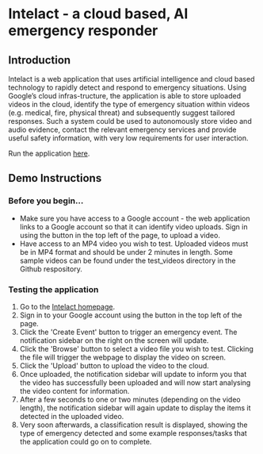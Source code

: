 # Intelact - a cloud based, AI emergency responder

## Introduction

Intelact  is  a  web  application  that  uses  artificial intelligence  and  cloud  based  technology  to  rapidly  detect  and respond  to  emergency  situations.  Using  Google’s  cloud  infras-tructure,  the  application  is  able  to  store  uploaded  videos  in  the cloud, identify the type of emergency situation within videos (e.g. medical,  fire,  physical  threat)  and  subsequently  suggest  tailored responses.  Such  a  system  could  be  used  to  autonomously store video and audio evidence, contact the relevant emergency services and provide useful safety information, with very low requirements for  user  interaction.  

Run the application [here](https://intelact-186119.appspot.com/).

## Demo Instructions

### Before you begin...
* Make sure you have access to a Google account - the web application links to a Google account so that it can identify video uploads. Sign in using the button in the top left of the page, to upload a video. 
* Have access to an MP4 video you wish to test. Uploaded videos must be in MP4 format and should be under 2 minutes in length. Some sample videos can be found under the test_videos directory in the Github respository. 

### Testing the application 
1. Go to the [Intelact homepage](https://intelact-186119.appspot.com/). 
2. Sign in to your Google account using the button in the top left of the page. 
3. Click the 'Create Event' button to trigger an emergency event. The notification sidebar on the right on the screen will update. 
4. Click the 'Browse' button to select a video file you wish to test. Clicking the file will trigger the webpage to display the video on  screen. 
5. Click the 'Upload' button to upload the video to the cloud. 
6. Once uploaded, the notification sidebar will update to inform you that the video has successfully been uploaded and will now start analysing the video content for information. 
7. After a few seconds to one or two minutes (depending on the video length), the notification sidebar will again update to display the items it detected in the uploaded video. 
8. Very soon afterwards, a classification result is displayed, showing the type of emergency detected and some example responses/tasks that the application could go on to complete. 

